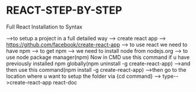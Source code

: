 # REACT-STEP-BY-STEP
Full React Installation to Syntax

-->to setup a project in a full detailed way --> create react app --> https://github.com/facebook/create-react-app
--> to use react we need to have npm --> to get npm --> we need to install node from nodejs.org --> to use node package manager(npm)
Now in CMD use this command if u have previously installed npm globally(npm uninstall -g create-react-app)
-->and then use this command(npm install -g create-react-app)
-->then go to the location where u want to setup the folder via {cd command} --> type-->create-react-app react-doc

